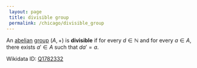 ```yaml
---
 layout: page
 title: divisible group
 permalink: /chicago/divisible_group
---
```

An [abelian](https://mathgloss.github.io/MathGloss/abelian) [group](https://mathgloss.github.io/MathGloss/group) $(A,+)$ is **divisible** if for every $d\in \mathbb N$ and for every $a\in A$, there exists $a'\in A$ such that $da' = a$.

Wikidata ID: [Q1782332](https://www.wikidata.org/wiki/Q1782332)